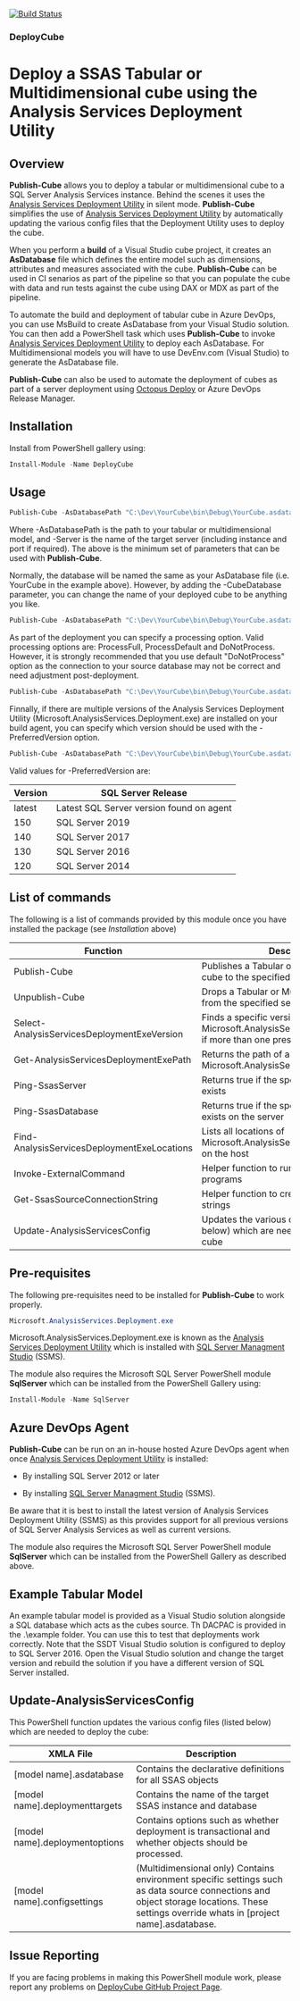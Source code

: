 [![Build Status](https://qatar-re.visualstudio.com/QatarRe.BI/_apis/build/status/Test%20and%20Publish%20Package%20DeployCube?branchName=master)](https://qatar-re.visualstudio.com/QatarRe.BI/_build/latest?definitionId=58&branchName=master)

### DeployCube

# Deploy a SSAS Tabular or Multidimensional cube using the Analysis Services Deployment Utility

## Overview

**Publish-Cube** allows you to deploy a tabular or multidimensional cube to a SQL Server Analysis Services instance.  Behind the scenes it uses the
[Analysis Services Deployment Utility](https://docs.microsoft.com/en-us/sql/analysis-services/multidimensional-models/deploy-model-solutions-with-the-deployment-utility?view=sql-server-2017)
in silent mode.
**Publish-Cube** simplifies the use of [Analysis Services Deployment Utility](https://docs.microsoft.com/en-us/sql/analysis-services/multidimensional-models/deploy-model-solutions-with-the-deployment-utility?view=sql-server-2017)
by automatically updating the various config files that the Deployment Utility uses to deploy the cube.

When you perform a **build** of a Visual Studio cube project, it creates an **AsDatabase** file which defines the entire model such as dimensions, attributes and measures associated with the cube.
**Publish-Cube** can be used in CI senarios as part of the pipeline so that you can populate the cube with data and run tests against the cube using DAX or MDX as part of the pipeline.

To automate the build and deployment of tabular cube in Azure DevOps, you can use MsBuild to create AsDatabase from your Visual Studio solution.  You can then add a PowerShell task which uses **Publish-Cube** to invoke [Analysis Services Deployment Utility](https://docs.microsoft.com/en-us/sql/analysis-services/multidimensional-models/deploy-model-solutions-with-the-deployment-utility?view=sql-server-2017) to deploy each AsDatabase.
For Multidimensional models you will have to use DevEnv.com (Visual Studio) to generate the AsDatabase file.

**Publish-Cube** can also be used to automate the deployment of cubes as part of a server deployment using [Octopus Deploy](https://octopus.com/) or Azure DevOps Release Manager.

## Installation

Install from PowerShell gallery using:

~~~~~~~~~~~~~~~~~~~~~~~~~~~~~~~~~~~~~~~~~~~~~~~~~~~~~~~~~~~~~~~~~~~~~ powershell
Install-Module -Name DeployCube
~~~~~~~~~~~~~~~~~~~~~~~~~~~~~~~~~~~~~~~~~~~~~~~~~~~~~~~~~~~~~~~~~~~~~~~~~~~~~~~~

## Usage

~~~~~~~~~~~~~~~~~~~~~~~~~~~~~~~~~~~~~~~~~~~~~~~~~~~~~~~~~~~~~~~~~~~~~ powershell
Publish-Cube -AsDatabasePath "C:\Dev\YourCube\bin\Debug\YourCube.asdatabase" -Server "YourCubeServer"
~~~~~~~~~~~~~~~~~~~~~~~~~~~~~~~~~~~~~~~~~~~~~~~~~~~~~~~~~~~~~~~~~~~~~~~~~~~~~~~~

Where -AsDatabasePath is the path to your tabular or multidimensional model, and -Server is the name of the target server (including instance and port if required).  The above is the minimum set of parameters that can be used with **Publish-Cube**.

Normally, the database will be named the same as your AsDatabase file (i.e. YourCube in the example above).  However, by adding the -CubeDatabase parameter, you can change the name of your deployed cube to be anything you like.

~~~~~~~~~~~~~~~~~~~~~~~~~~~~~~~~~~~~~~~~~~~~~~~~~~~~~~~~~~~~~~~~~~~~~ powershell
Publish-Cube -AsDatabasePath "C:\Dev\YourCube\bin\Debug\YourCube.asdatabase" -Server "YourCubeServer" -CubeDatabase "YourNewCubeName"
~~~~~~~~~~~~~~~~~~~~~~~~~~~~~~~~~~~~~~~~~~~~~~~~~~~~~~~~~~~~~~~~~~~~~~~~~~~~~~~~

As part of the deployment you can specify a processing option.  Valid processing options are: ProcessFull, ProcessDefault and DoNotProcess.  However, it is strongly recommended that you use default "DoNotProcess" option as the connection to your source database may not be correct and need adjustment post-deployment.

~~~~~~~~~~~~~~~~~~~~~~~~~~~~~~~~~~~~~~~~~~~~~~~~~~~~~~~~~~~~~~~~~~~~~ powershell
Publish-Cube -AsDatabasePath "C:\Dev\YourCube\bin\Debug\YourCube.asdatabase" -Server "YourCubeServer" -ProcessingOption "DoNotProcess"
~~~~~~~~~~~~~~~~~~~~~~~~~~~~~~~~~~~~~~~~~~~~~~~~~~~~~~~~~~~~~~~~~~~~~~~~~~~~~~~~

Finnally, if there are multiple versions of the Analysis Services Deployment Utility (Microsoft.AnalysisServices.Deployment.exe) are installed on your build agent, you can specify which version should be used with the -PreferredVersion option.

~~~~~~~~~~~~~~~~~~~~~~~~~~~~~~~~~~~~~~~~~~~~~~~~~~~~~~~~~~~~~~~~~~~~~ powershell
Publish-Cube -AsDatabasePath "C:\Dev\YourCube\bin\Debug\YourCube.asdatabase" -Server "YourCubeServer" -PreferredVersion latest
~~~~~~~~~~~~~~~~~~~~~~~~~~~~~~~~~~~~~~~~~~~~~~~~~~~~~~~~~~~~~~~~~~~~~~~~~~~~~~~~

Valid values for -PreferredVersion are:

|**Version**|**SQL Server Release**|
|-------|------------------|
|latest|Latest SQL Server version found on agent|
|150|SQL Server 2019|
|140|SQL Server 2017|
|130|SQL Server 2016|
|120|SQL Server 2014|

## List of commands

The following is a list of commands provided by this module once you have installed the package (see *Installation* above)

| **Function**             | **Description**                                                             |
|--------------------------|-----------------------------------------------------------------------------|
| Publish-Cube                  | Publishes a Tabular or Multidimensional cube to the specified server        |
| Unpublish-Cube                | Drops a Tabular or Multidimensional cube from the specified server          |
| Select-AnalysisServicesDeploymentExeVersion | Finds a specific version of the Microsoft.AnalysisServices.Deployment.exe if more than one present on the host |
| Get-AnalysisServicesDeploymentExePath       | Returns the path of a specific version of Microsoft.AnalysisServices.Deployment.exe |
| Ping-SsasServer               | Returns true if the specified SSAS server exists                            |
| Ping-SsasDatabase             | Returns true if the specified SSAS database exists on the server            |
| Find-AnalysisServicesDeploymentExeLocations | Lists all locations of Microsoft.AnalysisServices.Deployment.exe on the host |
| Invoke-ExternalCommand        | Helper function to run command-line programs                                        |
| Get-SsasSourceConnectionString | Helper function to create valid connection strings                                 |
| Update-AnalysisServicesConfig | Updates the various config files (listed below) which are needed to deploy the cube |


## Pre-requisites

The following pre-requisites need to be installed for **Publish-Cube** to work properly.

~~~~~~~~~~~~~~~~~~~~~~~~~~~~~~~~~~~~~~~~~~~~~~~~~~~~~~~~~~~~~~~~~~~~~ powershell
Microsoft.AnalysisServices.Deployment.exe
~~~~~~~~~~~~~~~~~~~~~~~~~~~~~~~~~~~~~~~~~~~~~~~~~~~~~~~~~~~~~~~~~~~~~~~~~~~~~~~~

Microsoft.AnalysisServices.Deployment.exe is known as the [Analysis Services Deployment Utility](https://docs.microsoft.com/en-us/sql/analysis-services/multidimensional-models/deploy-model-solutions-with-the-deployment-utility?view=sql-server-2017) which is installed with [SQL Server Managment Studio](https://docs.microsoft.com/en-us/sql/ssms/download-sql-server-management-studio-ssms?view=sql-server-2017) (SSMS).

The module also requires the Microsoft SQL Server PowerShell module **SqlServer** which can be installed from the PowerShell Gallery using:

~~~~~~~~~~~~~~~~~~~~~~~~~~~~~~~~~~~~~~~~~~~~~~~~~~~~~~~~~~~~~~~~~~~~~ powershell
Install-Module -Name SqlServer
~~~~~~~~~~~~~~~~~~~~~~~~~~~~~~~~~~~~~~~~~~~~~~~~~~~~~~~~~~~~~~~~~~~~~~~~~~~~~~~~

## Azure DevOps Agent

**Publish-Cube** can be run on an in-house hosted Azure DevOps agent when once [Analysis Services Deployment Utility](https://docs.microsoft.com/en-us/sql/analysis-services/multidimensional-models/deploy-model-solutions-with-the-deployment-utility?view=sql-server-2017) is installed:

* By installing SQL Server 2012 or later

* By installing [SQL Server Managment Studio](https://docs.microsoft.com/en-us/sql/ssms/download-sql-server-management-studio-ssms?view=sql-server-2017) (SSMS).

Be aware that it is best to install the latest version of Analysis Services Deployment Utility (SSMS)
as this provides support for all previous versions of SQL Server Analysis Services as well as current versions.

The module also requires the Microsoft SQL Server PowerShell module **SqlServer** which can be installed from the PowerShell Gallery as described above.

## Example Tabular Model

An example tabular model is provided as a Visual Studio solution alongside a SQL database which acts as the cubes source.  Th
DACPAC is provided in the .\example folder.  You can use this to test that deployments work correctly.  Note that the SSDT Visual Studio solution is configured to deploy to SQL Server 2016.  Open the Visual Studio solution and change the target version and rebuild the solution if you have a different version of SQL Server installed.

 ## Update-AnalysisServicesConfig
 This PowerShell function updates the various config files (listed below) which are needed to deploy the cube:

|XMLA File|Description|
|-------|------------------|
|[model name].asdatabase|Contains the declarative definitions for all SSAS objects|
|[model name].deploymenttargets|Contains the name of the target SSAS instance and database|
|[model name].deploymentoptions|Contains options such as whether deployment is transactional and whether objects should be processed.|
|[model name].configsettings|(Multidimensional only) Contains environment specific settings such as data source connections and object storage locations.  These settings override whats in [project name].asdatabase.|


## Issue Reporting

If you are facing problems in making this PowerShell module work, please report any
problems on [DeployCube GitHub Project
Page](https://github.com/DrJohnT/DeployCube/issues).
